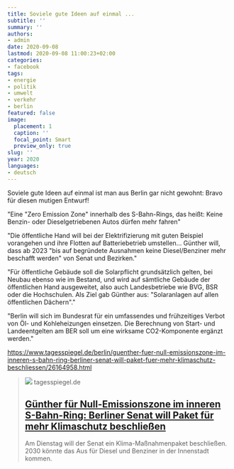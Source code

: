 ```yaml
---
title: Soviele gute Ideen auf einmal ...
subtitle: ''
summary: ''
authors:
- admin
date: 2020-09-08
lastmod: 2020-09-08 11:00:23+02:00
categories:
- facebook
tags:
- energie
- politik
- umwelt
- verkehr
- berlin
featured: false
image:
  placement: 1
  caption: ''
  focal_point: Smart
  preview_only: true
slug: ''
year: 2020
languages:
- deutsch
---
```


Soviele gute Ideen auf einmal ist man aus Berlin gar nicht gewohnt: Bravo für diesen mutigen Entwurf! 

"Eine "Zero Emission Zone" innerhalb des S-Bahn-Rings, das heißt: Keine Benzin- oder Dieselgetriebenen Autos dürfen mehr fahren"

"Die öffentliche Hand will bei der Elektrifizierung mit guten Beispiel vorangehen und ihre Flotten auf Batteriebetrieb umstellen... Günther will, dass ab 2023 "bis auf begründete Ausnahmen keine Diesel/Benziner mehr beschafft werden" von Senat und Bezirken."

"Für öffentliche Gebäude soll die Solarpflicht grundsätzlich gelten, bei Neubau ebenso wie im Bestand, und wird auf sämtliche Gebäude der öffentlichen Hand ausgeweitet, also auch Landesbetriebe wie BVG, BSR oder die Hochschulen. Als Ziel gab Günther aus: "Solaranlagen auf allen öffentlichen Dächern"."

"Berlin will sich im Bundesrat für ein umfassendes und frühzeitiges Verbot von Öl- und Kohleheizungen einsetzen. Die Berechnung von Start- und Landeentgelten am BER soll um eine wirksame CO2-Komponente ergänzt werden."

https://www.tagesspiegel.de/berlin/guenther-fuer-null-emissionszone-im-inneren-s-bahn-ring-berliner-senat-will-paket-fuer-mehr-klimaschutz-beschliessen/26164958.html
> [![](https://www.tagesspiegel.de/berlin/images/heprodimagesfotos83120180329diesel445120180328162911590jpg/alternates/BASE_16_9_W1400/heprodimagesfotos83120180329diesel445120180328162911590jpg.jpeg)](https://www.tagesspiegel.de/berlin/guenther-fuer-null-emissionszone-im-inneren-s-bahn-ring-berliner-senat-will-paket-fuer-mehr-klimaschutz-beschliessen/26164958.html)
> tagesspiegel.de
> ## [Günther für Null-Emissionszone im inneren S-Bahn-Ring: Berliner Senat will Paket für mehr Klimaschutz beschließen](https://www.tagesspiegel.de/berlin/guenther-fuer-null-emissionszone-im-inneren-s-bahn-ring-berliner-senat-will-paket-fuer-mehr-klimaschutz-beschliessen/26164958.html)
>
>Am Dienstag will der Senat ein Klima-Maßnahmenpaket beschließen. 2030 könnte das Aus für Diesel und Benziner in der Innenstadt kommen.